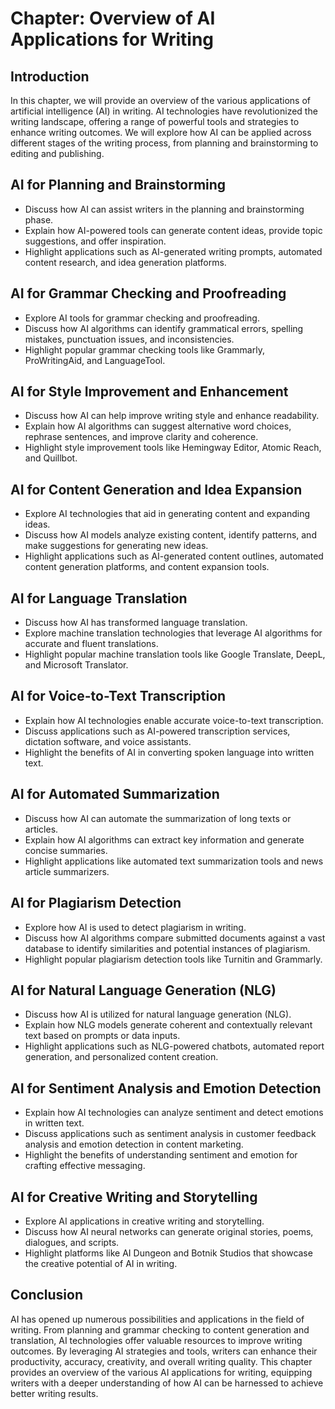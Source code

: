 Chapter: Overview of AI Applications for Writing
================================================

Introduction
------------

In this chapter, we will provide an overview of the various applications of artificial intelligence (AI) in writing. AI technologies have revolutionized the writing landscape, offering a range of powerful tools and strategies to enhance writing outcomes. We will explore how AI can be applied across different stages of the writing process, from planning and brainstorming to editing and publishing.

AI for Planning and Brainstorming
---------------------------------

* Discuss how AI can assist writers in the planning and brainstorming phase.
* Explain how AI-powered tools can generate content ideas, provide topic suggestions, and offer inspiration.
* Highlight applications such as AI-generated writing prompts, automated content research, and idea generation platforms.

AI for Grammar Checking and Proofreading
----------------------------------------

* Explore AI tools for grammar checking and proofreading.
* Discuss how AI algorithms can identify grammatical errors, spelling mistakes, punctuation issues, and inconsistencies.
* Highlight popular grammar checking tools like Grammarly, ProWritingAid, and LanguageTool.

AI for Style Improvement and Enhancement
----------------------------------------

* Discuss how AI can help improve writing style and enhance readability.
* Explain how AI algorithms can suggest alternative word choices, rephrase sentences, and improve clarity and coherence.
* Highlight style improvement tools like Hemingway Editor, Atomic Reach, and Quillbot.

AI for Content Generation and Idea Expansion
--------------------------------------------

* Explore AI technologies that aid in generating content and expanding ideas.
* Discuss how AI models analyze existing content, identify patterns, and make suggestions for generating new ideas.
* Highlight applications such as AI-generated content outlines, automated content generation platforms, and content expansion tools.

AI for Language Translation
---------------------------

* Discuss how AI has transformed language translation.
* Explore machine translation technologies that leverage AI algorithms for accurate and fluent translations.
* Highlight popular machine translation tools like Google Translate, DeepL, and Microsoft Translator.

AI for Voice-to-Text Transcription
----------------------------------

* Explain how AI technologies enable accurate voice-to-text transcription.
* Discuss applications such as AI-powered transcription services, dictation software, and voice assistants.
* Highlight the benefits of AI in converting spoken language into written text.

AI for Automated Summarization
------------------------------

* Discuss how AI can automate the summarization of long texts or articles.
* Explain how AI algorithms can extract key information and generate concise summaries.
* Highlight applications like automated text summarization tools and news article summarizers.

AI for Plagiarism Detection
---------------------------

* Explore how AI is used to detect plagiarism in writing.
* Discuss how AI algorithms compare submitted documents against a vast database to identify similarities and potential instances of plagiarism.
* Highlight popular plagiarism detection tools like Turnitin and Grammarly.

AI for Natural Language Generation (NLG)
----------------------------------------

* Discuss how AI is utilized for natural language generation (NLG).
* Explain how NLG models generate coherent and contextually relevant text based on prompts or data inputs.
* Highlight applications such as NLG-powered chatbots, automated report generation, and personalized content creation.

AI for Sentiment Analysis and Emotion Detection
-----------------------------------------------

* Explain how AI technologies can analyze sentiment and detect emotions in written text.
* Discuss applications such as sentiment analysis in customer feedback analysis and emotion detection in content marketing.
* Highlight the benefits of understanding sentiment and emotion for crafting effective messaging.

AI for Creative Writing and Storytelling
----------------------------------------

* Explore AI applications in creative writing and storytelling.
* Discuss how AI neural networks can generate original stories, poems, dialogues, and scripts.
* Highlight platforms like AI Dungeon and Botnik Studios that showcase the creative potential of AI in writing.

Conclusion
----------

AI has opened up numerous possibilities and applications in the field of writing. From planning and grammar checking to content generation and translation, AI technologies offer valuable resources to improve writing outcomes. By leveraging AI strategies and tools, writers can enhance their productivity, accuracy, creativity, and overall writing quality. This chapter provides an overview of the various AI applications for writing, equipping writers with a deeper understanding of how AI can be harnessed to achieve better writing results.
